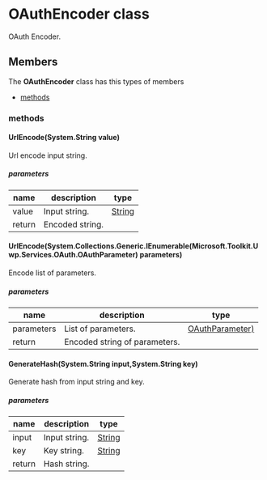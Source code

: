 
# OAuthEncoder class

OAuth Encoder.

## Members

The **OAuthEncoder** class has this types of members

* [methods](#methods)

### methods

#### UrlEncode(System.String value)

Url encode input string.

##### parameters



| name | description | type || --- | --- | --- || value | Input string. | [String](https://msdn.microsoft.com/library/windows/apps/System.String) || return |Encoded string. |
#### UrlEncode(System.Collections.Generic.IEnumerable(Microsoft.Toolkit.Uwp.Services.OAuth.OAuthParameter) parameters)

Encode list of parameters.

##### parameters



| name | description | type || --- | --- | --- || parameters | List of parameters. | [OAuthParameter)](System_Collections_Generic_IEnumerable_Microsoft_Toolkit_Uwp_Services_OAuth_OAuthParameter_.md) || return |Encoded string of parameters. |
#### GenerateHash(System.String input,System.String key)

Generate hash from input string and key.

##### parameters



| name | description | type || --- | --- | --- || input | Input string. | [String](https://msdn.microsoft.com/library/windows/apps/System.String) || key | Key string. | [String](https://msdn.microsoft.com/library/windows/apps/System.String) || return |Hash string. |